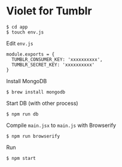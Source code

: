 # Violet for Tumblr

    $ cd app
    $ touch env.js

Edit `env.js`

    module.exports = {
      TUMBLR_CONSUMER_KEY: 'xxxxxxxxxx',
      TUMBLR_SECRET_KEY: 'xxxxxxxxxx'
    }

Install MongoDB

    $ brew install mongodb

Start DB (with other process)

    $ npm run db

Compile `main.jsx` to `main.js` with Browserify

    $ npm run browserify

Run

    $ npm start